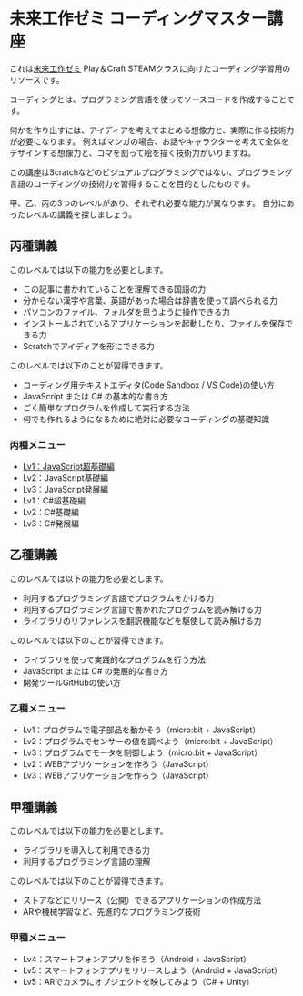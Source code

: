 # 未来工作ゼミ コーディングマスター講座

これは[未来工作ゼミ](https://www.futurecraft.jp/) Play＆Craft STEAMクラスに向けたコーディング学習用のリソースです。

コーディングとは、プログラミング言語を使ってソースコードを作成することです。

何かを作り出すには、アイディアを考えてまとめる想像力と、実際に作る技術力が必要になります。
例えばマンガの場合、お話やキャラクターを考えて全体をデザインする想像力と、コマを割って絵を描く技術力がいりますね。

この講座はScratchなどのビジュアルプログラミングではない、プログラミング言語のコーディングの技術力を習得することを目的としたものです。

甲、乙、丙の3つのレベルがあり、それぞれ必要な能力が異なります。
自分にあったレベルの講義を探しましょう。

## 丙種講義
このレベルでは以下の能力を必要とします。

- この記事に書かれていることを理解できる国語の力
- 分からない漢字や言葉、英語があった場合は辞書を使って調べられる力
- パソコンのファイル、フォルダを思うように操作できる力
- インストールされているアプリケーションを起動したり、ファイルを保存できる力
- Scratchでアイディアを形にできる力

このレベルでは以下のことが習得できます。

- コーディング用テキストエディタ(Code Sandbox / VS Code)の使い方
- JavaScript または C# の基本的な書き方
- ごく簡単なプログラムを作成して実行する方法
- 何でも作れるようになるために絶対に必要なコーディングの基礎知識

### 丙種メニュー

- [Lv1：JavaScript超基礎編](./01_丙/JavaScript_01.md)
- Lv2：JavaScript基礎編
- Lv3：JavaScript発展編
- Lv1：C#超基礎編
- Lv2：C#基礎編
- Lv3：C#発展編

## 乙種講義
このレベルでは以下の能力を必要とします。

- 利用するプログラミング言語でプログラムをかける力
- 利用するプログラミング言語で書かれたプログラムを読み解ける力
- ライブラリのリファレンスを翻訳機能などを駆使して読み解ける力

このレベルでは以下のことが習得できます。

- ライブラリを使って実践的なプログラムを行う方法
- JavaScript または C# の発展的な書き方
- 開発ツールGitHubの使い方

### 乙種メニュー

- Lv1：プログラムで電子部品を動かそう（micro:bit + JavaScript）
- Lv2：プログラムでセンサーの値を調べよう（micro:bit + JavaScript）
- Lv3：プログラムでモータを制御しよう（micro:bit + JavaScript）
- Lv2：WEBアプリケーションを作ろう（JavaScript）
- Lv3：WEBアプリケーションを作ろう（JavaScript）

## 甲種講義
このレベルでは以下の能力を必要とします。

- ライブラリを導入して利用できる力
- 利用するプログラミング言語の理解

このレベルでは以下のことが習得できます。

- ストアなどにリリース（公開）できるアプリケーションの作成方法
- ARや機械学習など、先進的なプログラミング技術

### 甲種メニュー

- Lv4：スマートフォンアプリを作ろう（Android + JavaScript）
- Lv5：スマートフォンアプリをリリースしよう（Android + JavaScript）
- Lv5：ARでカメラにオブジェクトを映してみよう（C# + Unity）
